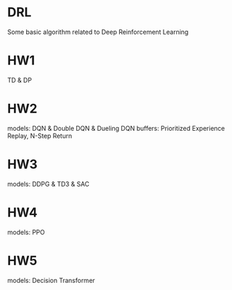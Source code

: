 # DRL
Some basic algorithm related to Deep Reinforcement Learning

# HW1
TD & DP

# HW2
models: DQN & Double DQN & Dueling DQN
buffers: Prioritized Experience Replay, N-Step Return

# HW3
models: DDPG & TD3 & SAC

# HW4
models: PPO

# HW5
models: Decision Transformer

